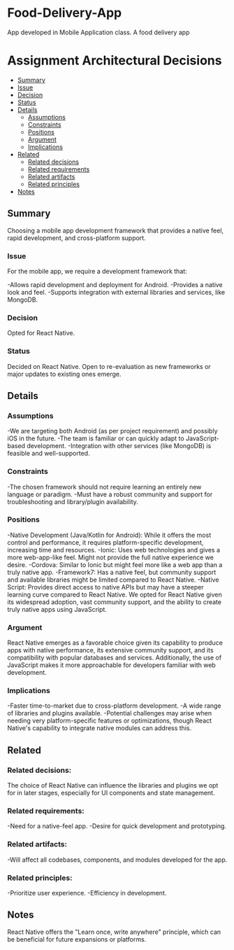 # Food-Delivery-App
App developed in Mobile Application class. A food delivery app


# Assignment Architectural Decisions 

 - [Summary](#summary)
  - [Issue](#issue)
  - [Decision](#decision)
  - [Status](#status)
- [Details](#details)
  - [Assumptions](#assumptions)
  - [Constraints](#constraints)
  - [Positions](#positions)
  - [Argument](#argument)
  - [Implications](#implications)
- [Related](#related)
  - [Related decisions](#related-decisions)
  - [Related requirements](#related-requirements)
  - [Related artifacts](#related-artifacts)
  - [Related principles](#related-principles)
- [Notes](#notes)

## Summary

Choosing a mobile app development framework that provides a native feel, rapid development, and cross-platform support.

### Issue 
For the mobile app, we require a development framework that:

-Allows rapid development and deployment for Android.
-Provides a native look and feel.
-Supports integration with external libraries and services, like MongoDB.

### Decision 
Opted for React Native.


### Status

Decided on React Native. Open to re-evaluation as new frameworks or major updates to existing ones emerge.

## Details

### Assumptions

-We are targeting both Android (as per project requirement) and possibly iOS in the future.
-The team is familiar or can quickly adapt to JavaScript-based development.
-Integration with other services (like MongoDB) is feasible and well-supported.

### Constraints

-The chosen framework should not require learning an entirely new language or paradigm.
-Must have a robust community and support for troubleshooting and library/plugin availability.

### Positions

-Native Development (Java/Kotlin for Android): While it offers the most control and performance, it requires platform-specific development, increasing time and resources.
-Ionic: Uses web technologies and gives a more web-app-like feel. Might not provide the full native experience we desire.
-Cordova: Similar to Ionic but might feel more like a web app than a truly native app.
-Framework7: Has a native feel, but community support and available libraries might be limited compared to React Native.
-Native Script: Provides direct access to native APIs but may have a steeper learning curve compared to React Native.
We opted for React Native given its widespread adoption, vast community support, and the ability to create truly native apps using JavaScript.

### Argument

React Native emerges as a favorable choice given its capability to produce apps with native performance, its extensive community support, and its compatibility with popular databases and services. Additionally, the use of JavaScript makes it more approachable for developers familiar with web development.

### Implications

-Faster time-to-market due to cross-platform development.
-A wide range of libraries and plugins available.
-Potential challenges may arise when needing very platform-specific features or optimizations, though React Native's capability to integrate native modules can address this.

## Related

### Related decisions:

The choice of React Native can influence the libraries and plugins we opt for in later stages, especially for UI components and state management.

### Related requirements:
-Need for a native-feel app.
-Desire for quick development and prototyping.
### Related artifacts:
-Will affect all codebases, components, and modules developed for the app.
### Related principles:
-Prioritize user experience.
-Efficiency in development.

## Notes
React Native offers the "Learn once, write anywhere" principle, which can be beneficial for future expansions or platforms.
